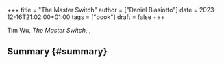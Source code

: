 +++
title = "The Master Switch"
author = ["Daniel Biasiotto"]
date = 2023-12-16T21:02:00+01:00
tags = ["book"]
draft = false
+++

Tim Wu, _The Master Switch_, ,


## Summary {#summary}
